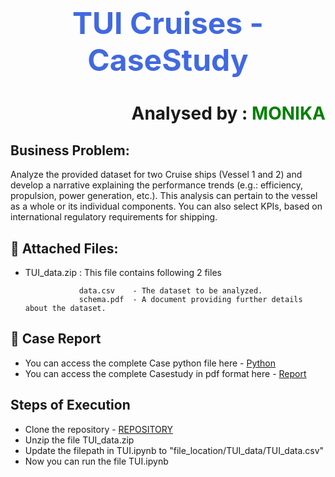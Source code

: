 
# <h1 align='center'> <font color='royalblue'><font size=10>TUI Cruises - CaseStudy</font> </font></h1>
<h1 align='right'>Analysed by : <font color='green'><b> MONIKA</b></font></h2>

## Business Problem:

Analyze the provided dataset for two Cruise ships (Vessel 1 and 2) and develop a narrative explaining the performance trends (e.g.: efficiency, propulsion, power generation, etc.). This analysis can pertain to the vessel as a whole or its individual components. You can also select KPIs, based on international regulatory requirements for shipping.

        
## 📃 Attached Files:
- TUI_data.zip : This file contains following 2 files
  
                  data.csv    - The dataset to be analyzed.
                  schema.pdf  - A document providing further details about the dataset.




## 📝 Case Report
- You can access the complete Case python file here - [Python](link)
- You can access the complete Casestudy in pdf format here - [Report](link)

## Steps of Execution
- Clone the repository - [REPOSITORY](https://github.com/monikasingh09/TUI_Cruises.git)
- Unzip the file TUI_data.zip
- Update the filepath in TUI.ipynb to "file_location/TUI_data/TUI_data.csv"
- Now you can run the file TUI.ipynb


